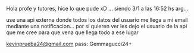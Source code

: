 Hola profe y tutores, hice lo que pude xD ...  siendo 3/1 a las 16:52 hs arg...

use una api externa donde todos los datos del usuario me llega a mi email mediante una notificacion...
por si quieren ver les dejo el usuario de la api que me cree
para que vena que llega todo a ese lugar

kevinprueba24@gmail.com 
pass: Gemmagucci24+
